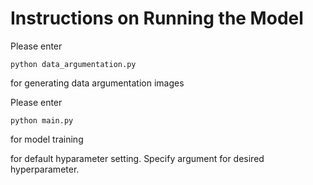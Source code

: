 # Instructions on Running the Model

Please enter

```
python data_argumentation.py
```

for generating data argumentation images

Please enter

```
python main.py
```

for model training

for default hyparameter setting. Specify argument for desired hyperparameter.
